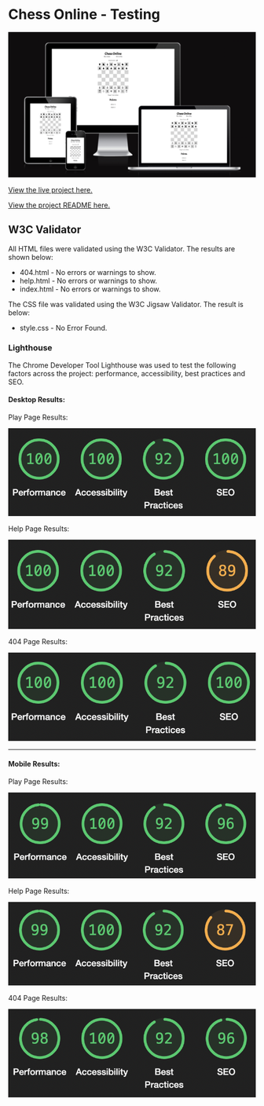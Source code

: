 # Chess Online - Testing

![Chess Online Site on multiple devices](/assets/images/README/responsive-design.png)

[View the live project here.](https://callumdennisie.github.io/chess-online/)

[View the project README here.](README.md)


## W3C Validator
All HTML files were validated using the W3C Validator. The results are shown below:
- 404.html - No errors or warnings to show.
- help.html - No errors or warnings to show.
- index.html - No errors or warnings to show.

The CSS file was validated using the W3C Jigsaw Validator. The result is below:

- style.css - No Error Found.

### Lighthouse
The Chrome Developer Tool Lighthouse was used to test the following factors across the project: performance, accessibility, best practices and SEO.

#### Desktop Results:

Play Page Results:

![Play page desktop lighthouse results](/assets/images/TESTING/lighthouse-play-desktop.png)

Help Page Results:

![Help page desktop lighthouse results](/assets/images/TESTING/lighthouse-help-desktop.png)

404 Page Results:

![404 page desktop lighthouse results](/assets/images/TESTING/lighthouse-404-desktop.png)

---

#### Mobile Results:

Play Page Results:

![Play page mobile lighthouse results](/assets/images/TESTING/lighthouse-play-mobile.png)

Help Page Results:

![Help page mobile lighthouse results](/assets/images/TESTING/lighthouse-help-mobile.png)

404 Page Results:

![404 page mobile lighthouse results](/assets/images/TESTING/lighthouse-404-mobile.png)